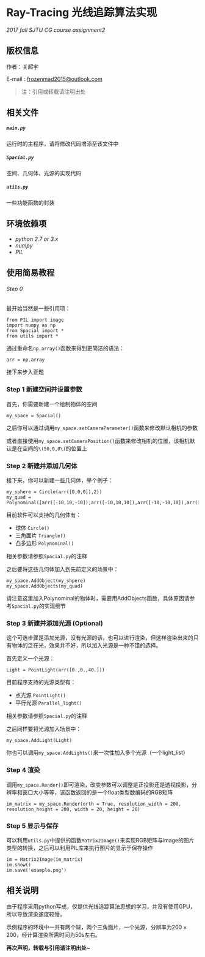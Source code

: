 # Ray-Tracing 光线追踪算法实现
_2017 fall SJTU CG course assignment2_
## 版权信息
作者：关超宇

E-mail : frozenmad2015@outlook.com

> 注：引用或转载请注明出处

## 相关文件
##### `main.py`
运行时的主程序，请将修改代码增添至该文件中
##### `Spacial.py`
空间、几何体、光源的实现代码
##### `utils.py`
一些功能函数的封装
## 环境依赖项
* *python 2.7 or 3.x*
* *numpy*
* *PIL*
## 使用简易教程
###### Step 0
最开始当然是一些引用项：
```
from PIL import image
import numpy as np
from Spacial import *
from utils import *
```
通过重命名`np.array()`函数来得到更简洁的语法：
```
arr = np.array
```
接下来步入正题
### Step 1 新建空间并设置参数
首先，你需要新建一个绘制物体的空间
```
my_space = Spacial()
```
之后你可以通过调用`my_space.setCameraParameter()`函数来修改默认相机的参数

或者直接使用`my_space.setCameraPosition()`函数来修改相机的位置，该相机默认是在空间的`\(50,0,0\)`的位置上

### Step 2 新建并添加几何体
接下来，你可以新建一些几何体，举个例子：
```
my_sphere = Circle(arr([0,0,0]),2))
my_quad = Polynominal([arr([-10,10,-10]),arr([-10,10,10]),arr([-10,-10,10]),arr([-10,-10,-10])])
```
目前软件可以支持的几何体有：
* 球体  `Circle()`
* 三角面片  `Triangle()`
* 凸多边形  `Polynominal()`

相关参数请参照`Spacial.py`的注释

之后要将这些几何体加入到先前定义的场景中：
```
my_space.AddObject(my_shpere)
my_space.AddObjects(my_quad)
```
请注意这里加入Polynominal的物体时，需要用AddObjects函数，具体原因请参考`Spacial.py`的实现细节

### Step 3 新建并添加光源 (Optional)
这个可选步骤是添加光源，没有光源的话，也可以进行渲染，但这样渲染出来的只有物体的泛在光，效果并不好，所以加入光源是一种不错的选择。

首先定义一个光源：
```
Light = PointLight(arr([0.,0.,40.]))
```
目前程序支持的光源类型有：
* 点光源 `PointLight()`
* 平行光源 `Parallel_light()`

相关参数请参照`Spacial.py`的注释

之后同样要将光源加入场景中：
```
my_space.AddLight(Light)
```
你也可以调用`my_space.AddLights()`来一次性加入多个光源（一个light_list）

### Step 4 渲染
调用`my_space.Render()`即可渲染，改变参数可以调整是正投影还是透视投影，分辨率和窗口大小等等，该函数返回的是一个float类型数编码的RGB矩阵
```
im_matrix = my_space.Render(orth = True, resolution_width = 200, resolution_height = 200, width = 20, height = 20)
```

### Step 5 显示与保存
可以利用`utils.py`中提供的函数`Matrix2Image()`来实现RGB矩阵与image的图片类型的转换，之后可以利用PIL库来执行图片的显示于保存操作
```
im = Matrix2Image(im_matrix)
im.show()
im.save('example.png')
```
## 相关说明
由于程序采用python写成，仅提供光线追踪算法思想的学习，并没有使用GPU，所以导致渲染速度较慢。

示例程序的环境中一共有两个球，两个三角面片，一个光源，分辨率为$200\times200$，经计算渲染所需时间为50s左右。

**再次声明，转载与引用请注明出处~**
